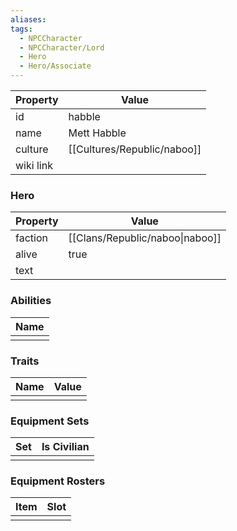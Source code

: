 ```yaml
---
aliases: 
tags:
  - NPCCharacter
  - NPCCharacter/Lord
  - Hero
  - Hero/Associate
---
```


| Property  | Value       |
| :-------- | ----------- |
| id        | habble      |
| name      | Mett Habble |
| culture   | [[Cultures/Republic/naboo]]   |
| wiki link |             |
### Hero
| Property | Value                           |
| -------- | ------------------------------- |
| faction  | [[Clans/Republic/naboo\|naboo]] |
| alive    | true                            |
| text     |                                 |

### Abilities
| Name |
| :--: |
|      |

### Traits
| Name | Value |
| ---- | ----- |
|      |       |

### Equipment Sets
| Set | Is Civilian |
| --- | ----------- |
|     |             |

### Equipment Rosters
| Item | Slot |
| ---- | ---- |
|      |      |
